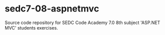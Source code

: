 # sedc7-08-aspnetmvc
Source code repository for SEDC Code Academy 7.0 8th subject 'ASP.NET MVC' students exercises.
